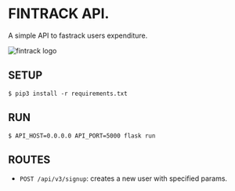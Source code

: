 # FINTRACK API.  
A simple API to fastrack users expenditure.  


![fintrack logo](https://i.imgur.com/I3m75vU.png)  



## SETUP  

```
$ pip3 install -r requirements.txt  
```

## RUN  

```
$ API_HOST=0.0.0.0 API_PORT=5000 flask run  
```

## ROUTES  

- `POST /api/v3/signup`: creates a new user with specified params.  

